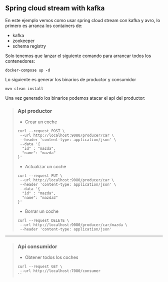 ## Spring cloud stream with kafka

En este ejemplo vemos como usar spring cloud stream con kafka y avro, lo primero es arranca los containers de:

- kafka
- zookeeper
- schema registry

Solo tenemos que lanzar el siguiente comando para arrancar todos los contenedores:

```shell script
docker-compose up -d
```

Lo siguiente es generar los binarios de productor y consumidor

```shell script
mvn clean install
```

Una vez generado los binarios podemos atacar el api del productor:


> ### Api productor
>
> - Crear un coche
>
>```shell script
>curl --request POST \
>  --url http://localhost:9080/producer/car \
>  --header 'content-type: application/json' \
>  --data '{
>	"id" : "mazda",
>	"name": "mazda"
>}'
>```
>
> - Actualizar un coche
>
>```shell script
>curl --request PUT \
>  --url http://localhost:9080/producer/car \
>  --header 'content-type: application/json' \
>  --data '{
>	"id" : "mazda",
>	"name": "mazda3"
>}'
>```
>
> - Borrar un coche
>
>```shell script
>curl --request DELETE \
>  --url http://localhost:9080/producer/car/mazda \
>  --header 'content-type: application/json'
>```

-------

> ### Api consumidor
>
> - Obtener todos los coches
>
>```shell script
>curl --request GET \
>  --url http://localhost:7080/consumer
>``